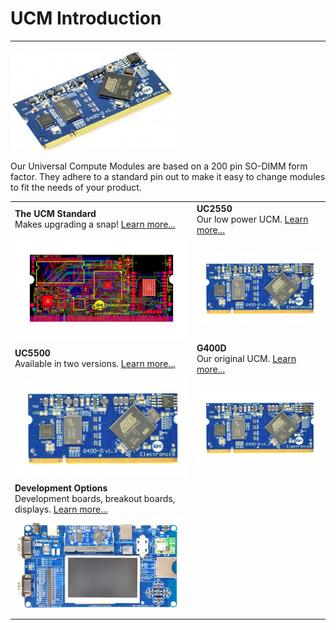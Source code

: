 # UCM Introduction
---
![G400D](../images/g400d_noborder.jpg)

Our Universal Compute Modules are based on a 200 pin SO-DIMM form factor.  They adhere to a standard pin out to make it easy to change modules to fit the needs of your product.

|  |  |
|--|--|
| **The UCM Standard** </br> Makes upgrading a snap! [Learn more...](standard.md) | **UC2550** </br> Our low power UCM. [Learn more...](uc2550.md) |
| [![UCM SOM](images/som.jpg)](standard.md) | [![G400D](images/g400d.jpg)](uc2550.md) |
| **UC5500** </br> Available in two versions. [Learn more...](uc5550.md) | **G400D** </br> Our original UCM. [Learn more...](g400d.md) |
| [![G400D](images/g400d.jpg)](uc5550.md) | [![G400D](images/g400d.jpg)](g400d.md) |
| **Development Options** </br> Development boards, breakout boards, displays. [Learn more...](accessories.md) |  |
| [![G400 Dev Board](images/g400dev.jpg)](accessories.md) |  |
